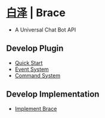 # [白泽](../index.md) | Brace

* A Universal Chat Bot API

## Develop Plugin

* [Quick Start]()
* [Event System]()
* [Command System]()

## Develop Implementation

* [Implement Brace]()
